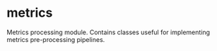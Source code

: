 # metrics

Metrics processing module. Contains classes useful for implementing metrics pre-processing pipelines.
